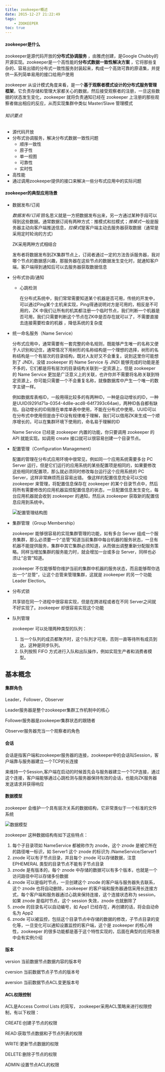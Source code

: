 ```yaml
---
title: zookeeper概述
date: 2015-12-27 21:22:49
tags: 
    - ZOOKEEPER
toc: true
---
```


#### zookeeper是什么

zookeeper是源代码开放的**分布式协调服务** ，由雅虎创建，是Google
Chubby的开源实现。zookeeper是一个高性能的**分布式数据一致性解决方案** ，它将那些复杂的、容易出错的分布式一致性服务封装起来，构成一个高效可靠的原语集，并提供一系列简单易用的接口给用户使用

zookeeper 从设计模式角度来看，是一个**基于观察者模式设计的分布式服务管理框架**，它负责存储和管理大家都关心的数据，然后接受观察者的注册，一旦这些数据的状态发生变化，zookeeper 就将负责通知已经在 zookeeper 上注册的那些观察者做出相应的反应，从而实现集群中类似 Master/Slave 管理模式

<!-- more -->

###### 知识要点
- 源代码开放
- 分布式协调服务，解决分布式数据一致性问题
    * 顺序一致性
    * 原子性
    * 单一视图
    * 可靠性
    * 实时性
- 高性能
- 通过调用zookeeper提供的接口来解决一些分布式应用中的实际问题

#### zookeeper的典型应用场景
- 数据发布/订阅

    *数据发布/订阅* 顾名思义就是一方把数据发布出来，另一方通过某种手段可以得到这些数据。通常数据订阅有两种方式：推模式和拉模式；*推模式*一般是服务器主动向客户端推送信息，*拉模式*是客户端主动去服务器获取数据（通常是采用定时轮询的方式）

    ZK采用两种方式相结合

    发布者将数据发布到ZK集群节点上，订阅者通过一定的方法告诉服务器，我对哪个节点的数据感兴趣，那服务器在这些节点的数据发生变化时，就通知客户端，客户端得到通知后可以去服务器获取数据信息

- 分布式协调/通知

    * 心跳检测
    
        在分布式系统中，我们常常需要知道某个机器是否可用，传统的开发中，可以通过Ping某个主机来实现，Ping得通说明对方是可用的，相反是不可用的，ZK 中我们让所有的机其都注册一个临时节点，我们判断一个机器是否可用，我们只需要判断这个节点在ZK中是否存在就可以了，不需要直接去连接需要检查的机器 ，降低系统的复杂度 

- 统一命名服务（Name Service）
    
    分布式应用中，通常需要有一套完整的命名规则，既能够产生唯一的名称又便于人识别和记住，通常情况下用树形的名称结构是一个理想的选择，树形的名称结构是一个有层次的目录结构，既对人友好又不会重复。说到这里你可能想到了 JNDI，没错 zookeeper 的 Name Service 与 JNDI 能够完成的功能是差不多的，它们都是将有层次的目录结构关联到一定资源上，但是 zookeeper 的 Name Service 更加是广泛意义上的关联，也许你并不需要将名称关联到特定资源上，你可能只需要一个不会重复名称，就像数据库中产生一个唯一的数字主键一样。

    例如数据库表格ID，一般用得比较多的有两种ID，一种是自动增长的ID，一种是UUID(9291d71a-0354-4d8e-acd8-64f7393c64ae)，两种ID各自都有缺陷，自动增长的ID局限在单库单表中使用，不能在分布式中使用，UUID可以在分布式中使用但是由于ID没有规律难于理解，我们可以借用ZK来生成一个顺序增长的，可以在集群环境下使用的，命名易于理解的ID

    Name Service 已经是 zookeeper 内置的功能，你只要调用 zookeeper 的 API 就能实现。如调用 create 接口就可以很容易创建一个目录节点。

- 配置管理（Configuration Management）

    配置的管理在分布式应用环境中很常见，例如同一个应用系统需要多台 PC Server 运行，但是它们运行的应用系统的某些配置项是相同的，如果要修改这些相同的配置项，那么就必须同时修改每台运行这个应用系统的 PC Server，这样非常麻烦而且容易出错。
    像这样的配置信息完全可以交给 zookeeper 来管理，将配置信息保存在 zookeeper 的某个目录节点中，然后将所有需要修改的应用机器监控配置信息的状态，一旦配置信息发生变化，每台应用机器就会收到 zookeeper 的通知，然后从 zookeeper 获取新的配置信息应用到系统中。

    ![配置管理结构图](http://7xpk5e.com1.z0.glb.clouddn.com/configuration.gif "配置管理结构图")

- 集群管理（Group Membership）

    zookeeper 能够很容易的实现集群管理的功能，如有多台 Server 组成一个服务集群，那么必须要一个“总管”知道当前集群中每台机器的服务状态，一旦有机器不能提供服务，集群中其它集群必须知道，从而做出调整重新分配服务策略。同样当增加集群的服务能力时，就会增加一台或多台 Server，同样也必须让“总管”知道。

    zookeeper 不仅能够帮你维护当前的集群中机器的服务状态，而且能够帮你选出一个“总管”，让这个总管来管理集群，这就是 zookeeper 的另一个功能 Leader Election。

- 分布式锁

    共享锁在同一个进程中很容易实现，但是在跨进程或者在不同 Server之间就不好实现了。zookeeper 却很容易实现这个功能

- 队列管理
 
    zookeeper 可以处理两种类型的队列：

    1. 当一个队列的成员都聚齐时，这个队列才可用，否则一直等待所有成员到达，这种是同步队列。
    2. 队列按照 FIFO 方式进行入队和出队操作，例如实现生产者和消费者模型。


## 基本概念

#### 集群角色

Leader，Follower，Observer

Leader服务器是整个zookeeper集群工作机制中的核心 

Follower服务器是zookeeper集群状态的跟随者

Observer服务器充当一个观察者的角色

#### 会话

会话是指客户端和zookeeper服务器的连接，zookeeper中的会话叫Session，客户端靠与服务器建立一个TCP的长连接

来维持一个Session,客户端在启动的时候首先会与服务器建立一个TCP连接，通过这个连接，客户端能够通过心跳检测与服务器保持有效的会话，也能向ZK服务器发送请求并获得响应

#### 数据模型

zookeeper 会维护一个具有层次关系的数据结构，它非常类似于一个标准的文件系统

![数据模型](http://7xpk5e.com1.z0.glb.clouddn.com/znode.gif "数据模型")

zookeeper 这种数据结构有如下这些特点：

1. 每个子目录项如 NameService 都被称作为 znode，这个 znode 是被它所在的路径唯一标识，如 Server1 这个 znode 的标识为 /NameService/Server1
2. znode 可以有子节点目录，并且每个 znode 可以存储数据，注意 EPHEMERAL 类型的目录节点不能有子节点目录
3. znode 是有版本的，每个 znode 中存储的数据可以有多个版本，也就是一个访问路径中可以存储多份数据
4. znode 可以是临时节点，一旦创建这个 znode 的客户端与服务器失去联系，这个 znode 也将自动删除，zookeeper 的客户端和服务器通信采用长连接方式，每个客户端和服务器通过心跳来保持连接，这个连接状态称为 session，如果 znode 是临时节点，这个 session 失效，znode 也就删除了
5. znode 的目录名可以自动编号，如 App1 已经存在，再创建的话，将会自动命名为 App2
6. znode 可以被监控，包括这个目录节点中存储的数据的修改，子节点目录的变化等，一旦变化可以通知设置监控的客户端，这个是 zookeeper 的核心特性，zookeeper 的很多功能都是基于这个特性实现的，后面在典型的应用场景中会有实例介绍

#### 版本

version 当前数据节点数据内容的版本号

cversion 当前数据节点子节点的版本号

aversion 当前数据节点ACL变更版本号

#### ACL权限控制

ACL是Access Control Lists 的简写， zookeeper采用ACL策略来进行权限控制，有以下权限：

CREATE:创建子节点的权限

READ:获取节点数据和子节点列表的权限

WRITE:更新节点数据的权限

DELETE:删除子节点的权限

ADMIN:设置节点ACL的权限

